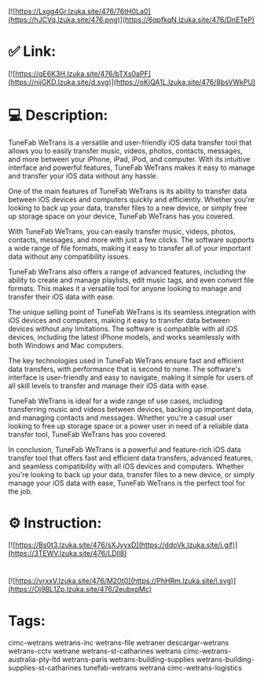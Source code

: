 [![https://Lxgg4Gr.lzuka.site/476/76tH0La0](https://hJCVq.lzuka.site/476.png)](https://6qpfkqN.lzuka.site/476/DnETeP)
# ✅ Link:
[![https://qE6K3H.lzuka.site/476/bTXs0aPF](https://nijGKD.lzuka.site/d.svg)](https://oKiQA1L.lzuka.site/476/8bsVWkPU)
# 💻 Description:
TuneFab WeTrans is a versatile and user-friendly iOS data transfer tool that allows you to easily transfer music, videos, photos, contacts, messages, and more between your iPhone, iPad, iPod, and computer. With its intuitive interface and powerful features, TuneFab WeTrans makes it easy to manage and transfer your iOS data without any hassle.

One of the main features of TuneFab WeTrans is its ability to transfer data between iOS devices and computers quickly and efficiently. Whether you're looking to back up your data, transfer files to a new device, or simply free up storage space on your device, TuneFab WeTrans has you covered.

With TuneFab WeTrans, you can easily transfer music, videos, photos, contacts, messages, and more with just a few clicks. The software supports a wide range of file formats, making it easy to transfer all of your important data without any compatibility issues.

TuneFab WeTrans also offers a range of advanced features, including the ability to create and manage playlists, edit music tags, and even convert file formats. This makes it a versatile tool for anyone looking to manage and transfer their iOS data with ease.

The unique selling point of TuneFab WeTrans is its seamless integration with iOS devices and computers, making it easy to transfer data between devices without any limitations. The software is compatible with all iOS devices, including the latest iPhone models, and works seamlessly with both Windows and Mac computers.

The key technologies used in TuneFab WeTrans ensure fast and efficient data transfers, with performance that is second to none. The software's interface is user-friendly and easy to navigate, making it simple for users of all skill levels to transfer and manage their iOS data with ease.

TuneFab WeTrans is ideal for a wide range of use cases, including transferring music and videos between devices, backing up important data, and managing contacts and messages. Whether you're a casual user looking to free up storage space or a power user in need of a reliable data transfer tool, TuneFab WeTrans has you covered.

In conclusion, TuneFab WeTrans is a powerful and feature-rich iOS data transfer tool that offers fast and efficient data transfers, advanced features, and seamless compatibility with all iOS devices and computers. Whether you're looking to back up your data, transfer files to a new device, or simply manage your iOS data with ease, TuneFab WeTrans is the perfect tool for the job.

# ⚙️ Instruction:
[![https://Bs0t3.lzuka.site/476/sXJyyxD](https://ddoVk.lzuka.site/i.gif)](https://3TEWV.lzuka.site/476/LDll8)
#
[![https://vrxxV.lzuka.site/476/M20t0](https://PhHRm.lzuka.site/l.svg)](https://Oj9BL1Zp.lzuka.site/476/2eubxpMc)
# Tags:
cimc-wetrans wetrans-inc wetrans-file wetraner descargar-wetrans wetrans-cctv wetrane wetrans-st-catharines wetrans cimc-wetrans-australia-pty-ltd wetrans-paris wetrans-building-supplies wetrans-building-supplies-st-catharines tunefab-wetrans wetrana cimc-wetrans-logistics





